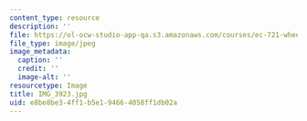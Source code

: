 ```yaml
---
content_type: resource
description: ''
file: https://ol-ocw-studio-app-qa.s3.amazonaws.com/courses/ec-721-wheelchair-design-in-developing-countries-spring-2009/e8be8be34ff1b5e194664058ff1db02a_IMG_3923.jpg
file_type: image/jpeg
image_metadata:
  caption: ''
  credit: ''
  image-alt: ''
resourcetype: Image
title: IMG_3923.jpg
uid: e8be8be3-4ff1-b5e1-9466-4058ff1db02a
---
```

